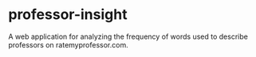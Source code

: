 # professor-insight
A web application for analyzing the frequency of words used to describe professors on ratemyprofessor.com.
